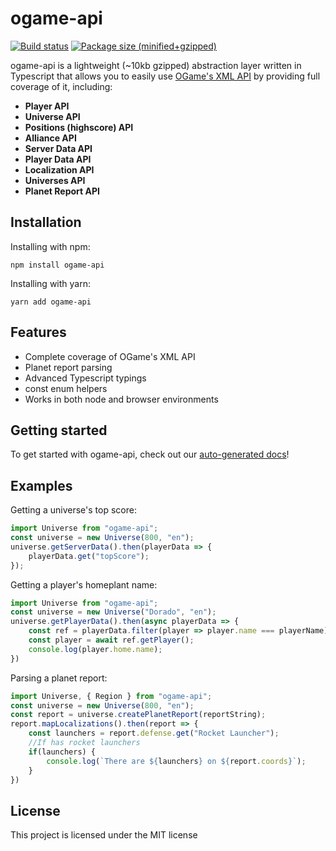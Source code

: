 # ogame-api

[![Build status](https://api.travis-ci.com/ValentiMS/ogame-api.svg?token=F5jCp4vCHzxxsKLe9WrU&branch=master)](https://travis-ci.com/ValentiMS/ogame-api)
[![Package size (minified+gzipped)](https://img.shields.io/bundlephobia/minzip/ogame-api)](https://bundlephobia.com/result?p=ogame-api)

ogame-api is a lightweight (~10kb gzipped) abstraction layer written in Typescript that allows you to easily use [OGame's XML API](https://board.origin.ogame.gameforge.com/index.php/Thread/3927-OGame-API/) by providing full coverage of it, including:

   - **Player API**
   - **Universe API**
   - **Positions (highscore) API**
   - **Alliance API**
   - **Server Data API**
   - **Player Data API**
   - **Localization API**
   - **Universes API**
   - **Planet Report API**

## Installation
Installing with npm:
```
npm install ogame-api
```
Installing with yarn:
```
yarn add ogame-api
```

## Features

   - Complete coverage of OGame's XML API
   - Planet report parsing
   - Advanced Typescript typings
   - const enum helpers
   - Works in both node and browser environments

## Getting started
To get started with ogame-api, check out our [auto-generated docs](https://valentims.github.io/ogame-api)!

## Examples
Getting a universe's top score:
```ts
import Universe from "ogame-api";
const universe = new Universe(800, "en");
universe.getServerData().then(playerData => {
    playerData.get("topScore");
});
```

Getting a player's homeplant name:
```ts
import Universe from "ogame-api";
const universe = new Universe("Dorado", "en");
universe.getPlayerData().then(async playerData => {
    const ref = playerData.filter(player => player.name === playerName)[0];
    const player = await ref.getPlayer();
    console.log(player.home.name);
})
```

Parsing a planet report:
```ts
import Universe, { Region } from "ogame-api";
const universe = new Universe(800, "en");
const report = universe.createPlanetReport(reportString);
report.mapLocalizations().then(report => {
    const launchers = report.defense.get("Rocket Launcher");
    //If has rocket launchers
    if(launchers) {
        console.log(`There are ${launchers} on ${report.coords}`);
    }
})
```

## License
This project is licensed under the MIT license
